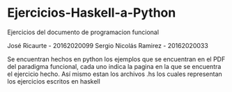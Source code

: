 # Ejercicios-Haskell-a-Python
Ejercicios del documento de programacion funcional

José Ricaurte - 20162020099
Sergio Nicolás Ramirez - 20162020033

Se  encuentran hechos en python los ejemplos que se encuentran en el PDF del paradigma funcional, cada uno indica la pagina en la que se encuentra el ejercicio hecho. Así mismo estan los archivos .hs los cuales representan los ejercicios escritos en haskell
